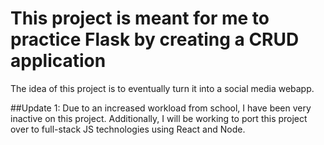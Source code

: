 # This project is meant for me to practice Flask by creating a CRUD application
The idea of this project is to eventually turn it into a social media webapp.

##Update 1:
Due to an increased workload from school, I have been very inactive on this project. Additionally, I will be working to port this project over to full-stack JS technologies using React and Node.
